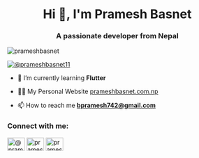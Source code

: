 <h1 align="center">Hi 👋, I'm Pramesh Basnet</h1>
<h3 align="center">A passionate developer from Nepal</h3>


<p align="left"> <img src="https://komarev.com/ghpvc/?username=prameshbasnet&label=Profile%20views&color=0e75b6&style=flat" alt="prameshbasnet" /> </p>

<p align="left"> <a href="https://twitter.com/@prameshbasnet11" target="blank"><img src="https://img.shields.io/twitter/follow/@prameshbasnet11?logo=twitter&style=for-the-badge" alt="@prameshbasnet11" /></a> </p>

- 🌱 I’m currently learning **Flutter**

- 👨‍💻 My Personal Website [prameshbasnet.com.np](prameshbasnet.com.np)

- 📫 How to reach me **bpramesh742@gmail.com**

<h3 align="left">Connect with me:</h3>
<p align="left">
<a href="https://twitter.com/@prameshbasnet11" target="blank"><img align="center" src="https://raw.githubusercontent.com/rahuldkjain/github-profile-readme-generator/master/src/images/icons/Social/twitter.svg" alt="@prameshbasnet11" height="30" width="40" /></a>
<a href="https://linkedin.com/in/pramesh basnet" target="blank"><img align="center" src="https://raw.githubusercontent.com/rahuldkjain/github-profile-readme-generator/master/src/images/icons/Social/linked-in-alt.svg" alt="pramesh basnet" height="30" width="40" /></a>
<a href="https://instagram.com/pramesh__basnet" target="blank"><img align="center" src="https://raw.githubusercontent.com/rahuldkjain/github-profile-readme-generator/master/src/images/icons/Social/instagram.svg" alt="pramesh_basnet" height="30" width="40" /></a>
</p>




